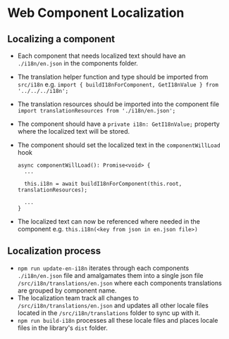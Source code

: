 # Web Component Localization

## Localizing a component

- Each component that needs localized text should have an `./i18n/en.json` in the components folder.
- The translation helper function and type should be imported from `src/i18n` e.g. `import { buildI18nForComponent, GetI18nValue } from '../../../i18n';`
- The translation resources should be imported into the component file `import translationResources from './i18n/en.json';`
- The component should have a `private i18n: GetI18nValue;` property where the localized text will be stored.
- The component should set the localized text in the `componentWillLoad` hook

  ```
  async componentWillLoad(): Promise<void> {
    ...

    this.i18n = await buildI18nForComponent(this.root, translationResources);

    ...
  }
  ```

- The localized text can now be referenced where needed in the component e.g. `this.i18n(<key from json in en.json file>)`

## Localization process

- `npm run update-en-i18n` iterates through each components `./i18n/en.json` file and amalgamates them into a single json file
  `/src/i18n/translations/en.json` where each components translations are grouped by component name.
- The localization team track all changes to `/src/i18n/translations/en.json` and updates all other locale files located in the
  `/src/i18n/translations` folder to sync up with it.
- `npm run build-i18n` processes all these locale files and places locale files in the library's `dist` folder.
